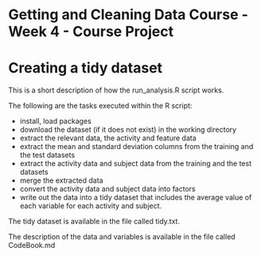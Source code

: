 # Getting and Cleaning Data Course - Week 4 - Course Project

# Creating a tidy dataset

This is a short description of how the run_analysis.R script works.

The following are the tasks executed within the R script:
- install, load packages
- download the dataset (if it does not exist) in the working directory
- extract the relevant data, the activity and feature data
- extract the mean and standard deviation columns from the training and the test datasets
- extract the activity data and subject data from the training and the test datasets
- merge the extracted data
- convert the activity data and subject data into factors
- write out the data into a tidy dataset that includes the average value of each variable for each activity and subject. 

The tidy dataset is available in the file called tidy.txt.

The description of the data and variables is available in the file called CodeBook.md
